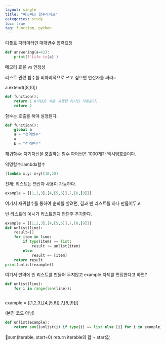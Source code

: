 ```yaml
---
layout: single
title: "피곤피곤 함수라이프"
categories: study
toc: true
tag: function, python
---   
```

디폴트 파라미터인 매개변수 입력요청


```python
def answering(a=42):
	print(f'Life is{a}')
```

메모리 효율 vs 안정성

리스트 관련 함수를 비파괴적으로 쓰고 싶으면 연산자를 써라~

a.extend([8,10])

```python
def function():
	return 1 #리턴은 처음 시행한 하나만 작동된다.
	return 2
```	
함수는 호출을 해야 실행된다.

```python
def function():
	global a
	a = "전역변수"
	a
	b = "전역변수"
```

재귀함수: 자기자신을 호출하는 함수
		파이썬은 1000개가 맥시멈호출이다.

익명함수:lambda함수
```python
(lambda x,y: x+y)(10,20)
```

전제: 리스트는 연산자 사용이 가능하다.

```python
example = [[1,2,3],[4,[5,6]],7,[8,[9]]]
```

여기서 재귀함수를 통하여 순회를 할려면,
결과 빈 리스트를 하나 만들어두고

빈 리스트에 예시가 리스트인지 판단후 추가한다.

```python
example = [[1,2,3],[4,[5,6]],7,[8,[9]]]
def unlist(line):
    result=[]
    for item in line:
        if type(item) == list:
            result += unlist(item)
        else:
            result += [item]
    return result
print(unlist(example))
```
여기서 만약에 빈 리스트를 만들어 두지않고 example 자체를 편집한다고 하면?
```python
def unlist(line):
	for i in range(len(line)):
		
```	
example = [[1,2,3],[4,[5,6]],7,[8,[9]]]


(본인 코드 아님)

```python
def unlist(example):
    return sum((unlist(i) if type(i) == list else [i] for i in example), [])
```	
sum(iterable, start=0)
return iterable의 합 + start값
